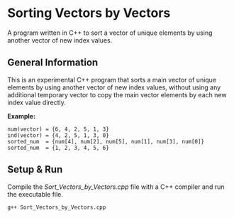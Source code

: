# Sorting Vectors by Vectors
A program written in C++ to sort a vector of unique elements by using another vector of new index values.

## General Information
This is an experimental C++ program that sorts a main vector of unique elements by using another vector of new index values, without using any additional temporary vector to copy the main vector elements by each new index value directly.

**Example:**
```
num(vector) = {6, 4, 2, 5, 1, 3}
ind(vector) = {4, 2, 5, 1, 3, 0}
sorted_num  = {num[4], num[2], num[5], num[1], num[3], num[0]}
sorted_num  = {1, 2, 3, 4, 5, 6}
```
## Setup & Run
Compile the *Sort_Vectors_by_Vectors.cpp* file with a C++ compiler and run the executable file.
```
g++ Sort_Vectors_by_Vectors.cpp
```

